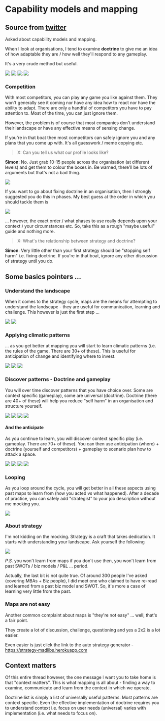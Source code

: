 # Capability models and mapping 

## Source from [twitter](https://twitter.com/swardley/status/993517588113186817)

Asked about capability models and mapping. 

When I look at organisations, I tend to examine **doctrine** to give me an idea of how adaptable they are / how well they'll respond to any gameplay. 

It's a very crude method but useful.

![](DcmukABX0AEdVNU.jpg)
![](Dcmuj_3WkAA4wPA.jpg)
![](Dcmuj_8WsAMgfcO.jpg)
![](DcmuujMXUAASB00.jpg)

### Competition

With most competitors, you can play any game you like against them. They won't generally see it coming nor have any idea how to react nor have the ability to adapt. There are only a handful of competitors you have to pay attention to. Most of the time, you can just ignore them.

However, the problem is of course that most companies don't understand their landscape or have any effective means of sensing change. 

If you're in that boat then most competitors can safely ignore you and any plans that you come up with. It's all guesswork / meme copying etc.

> X: Can you tell us what our profile looks like?

**Simon**: No. Just grab 10-15 people across the organisation (at different levels) and get them to colour the boxes in. Be warned, there'll be lots of arguments but that's not a bad thing.

![](DcmzwZJWAAArESx.jpg)

If you want to go about fixing doctrine in an organisation, then I strongly suggested you do this in phases. My best guess at the order in which you should tackle them is

![](Dcm0cydX0AAe0Ha.jpg)

... however, the exact order / what phases to use really depends upon your context / your circumstances etc. So, take this as a rough "maybe useful" guide and nothing more.

> X: What's the relationship between strategy and doctrine?

**Simon**: Very little other than your first strategy should be "stopping self harm" i.e. fixing doctrine. If you're in that boat, ignore any other discussion of strategy until you do. 

## Some basics pointers ...

### Understand the landscape

When it comes to the strategy cycle, maps are the means for attempting to understand the landscape - they are useful for communication, learning and challenge. This however is just the first step ...

![](Dcm3naxX0AAPump.jpg)
![](Dcm3nayW0AAd-YM.jpg)

### Applying climatic patterns

... as you get better at mapping you will start to learn climatic patterns (i.e. the rules of the game. There are 30+ of these). This is useful for anticipation of change and identifying where to invest.

![](Dcm4hJVW4AAVGzP.jpg)
![](Dcm4hJXWAAA6Lj2.jpg)
![](Dcm4hJVXcAAX_DU.jpg)

### Discover patterns - Doctrine and gameplay

You will over time discover patterns that you have choice over. Some are context specific (gameplay), some are universal (doctrine). Doctrine (there are 40+ of these) will help you reduce "self harm" in an organisation and structure yourself.

![](Dcm5tFoW0AAvvoS.jpg)
![](Dcm5tFrX4AAKcCh.jpg)
![](Dcm5tFuXUAAjyCP.jpg)
![](Dcm5tFuXcAA6BPZ.jpg)

#### And the anticipate

As you continue to learn, you will discover context specific play (i.e. gameplay. There are 70+ of these). You can then use anticipation (where) + doctrine (yourself and competitors) + gameplay to scenario plan how to attack a space.

![](Dcm6w-pXkAAg04Q.jpg)
![](Dcm6w-sWsAImPv_.jpg)
![](Dcm6w-oX0AExAdk.jpg)
![](Dcm6w-rX0AARiFx.jpg)

### Looping

As you loop around the cycle, you will get better in all these aspects using past maps to learn from (how you acted vs what happened). After a decade of practice, you can safely add "strategist" to your job description without me mocking you.

![](Dcm7jtNWsAAre9a.jpg)

### About strategy

I'm not kidding on the mocking. Strategy is a craft that takes dedication. It starts with understanding your landscape. Ask yourself the following


![](Dcm9-S5WAAIAahV.jpg)

_P.S._ you won't learn from maps if you don't use then, you won't learn from past SWOTs / biz models / P&L ... period.

Actually, the last bit is not quite true. Of around 300 people I've asked (covering MBAs + Biz people), I did meet one who claimed to have re-read and learned from a past biz model and SWOT. So, it's more a case of learning very little from the past.

### Maps are not easy

Another common complaint about maps is "they're not easy" ... well, that's a fair point.

They create a lot of discussion, challenge, questioning and yes a 2x2 is a lot easier. 

Even easier is just click the link to the auto strategy generator -  https://strategy-madlibs.herokuapp.com

## Context matters

Of this entire thread however, the one message I want you to take home is that "context matters". This is what mapping is all about - finding a way to examine, communicate and learn from the context in which we operate.

Doctrine list is simply a list of  universally useful patterns. Most patterns are context specific. Even the effective implementation of doctrine requires you to understand context i.e. focus on user needs (universal) varies with implementation (i.e. what needs to focus on).
